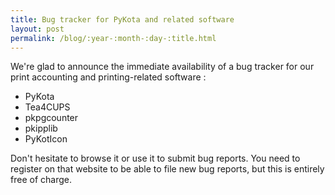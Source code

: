 ```yaml
---
title: Bug tracker for PyKota and related software
layout: post
permalink: /blog/:year-:month-:day-:title.html
---
```


We're glad to announce the immediate availability of a bug tracker for our print accounting and printing-related software :  * PyKota  * Tea4CUPS  * pkpgcounter  * pkipplib  * PyKotIconDon't hesitate to browse it or use it to submit bug reports. You need to register on that website to be able to file new bug reports, but this is entirely free of charge.
